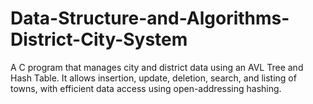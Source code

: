 # Data-Structure-and-Algorithms-District-City-System
A C program that manages city and district data using an AVL Tree and Hash Table. It allows insertion, update, deletion, search, and listing of towns, with efficient data access using open-addressing hashing.
